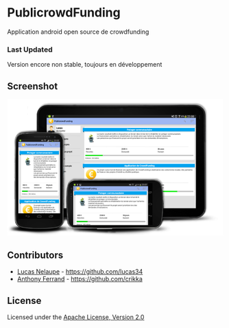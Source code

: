# PublicrowdFunding

Application android open source de crowdfunding 

### Last Updated

Version encore non stable, toujours en développement

## Screenshot

![Screenshot](https://github.com/Crikka/appli-libre/blob/master/screen/multiscreen.png)

## Contributors

* [Lucas Nelaupe](http://www.lucas-nelaupe.fr/) - <https://github.com/lucas34>
* [Anthony Ferrand](http://www.anthony-ferrand.fr/) - <https://github.com/crikka>

## License

Licensed under the [Apache License, Version 2.0](http://www.apache.org/licenses/LICENSE-2.0.html)


